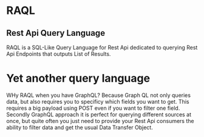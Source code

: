 # RAQL
## Rest Api Query Language

RAQL is a SQL-Like Query Language for Rest Api dedicated to querying Rest Api Endpoints that outputs List of Results.

# Yet another query language
WHy RAQL when you have GraphQL? Because Graph QL not only queries data, but also requires you to specificy which fields you want to get. 
This requires a big payload using POST even if you want to filter one field. Secondly GraphQL approach it is perfect for querying different sources at once, 
but quite often you just need to provide your Rest Api consumers the ability to filter data and get the usual Data Transfer Object.
